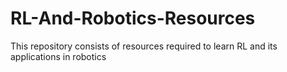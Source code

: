 # RL-And-Robotics-Resources
This repository consists of resources required to learn RL and its applications in robotics
